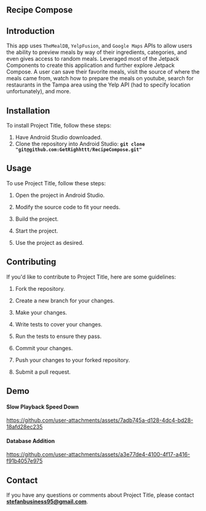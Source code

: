 ## **Recipe Compose**

## **Introduction**
This app uses `TheMealDB`, `YelpFusion`, and `Google Maps` APIs to allow users the ability to preview meals by way of their ingredients, categories, and even gives access to random meals. Leveraged most of the Jetpack Components to create this application and further explore Jetpack Compose. A user can save their favorite meals, visit the source of where the meals came from, watch how to prepare the meals on youtube, search for restaurants in the Tampa area using the Yelp API (had to specify location unfortunately), and more. 

## **Installation**

To install Project Title, follow these steps:
 
1. Have Android Studio downloaded.
2. Clone the repository into Android Studio: **`git clone "git@github.com:GetRighhttt/RecipeCompose.git"`**

## **Usage**

To use Project Title, follow these steps:

1. Open the project in Android Studio.

2. Modify the source code to fit your needs.

3. Build the project.

4. Start the project.

5. Use the project as desired.

## **Contributing**

If you'd like to contribute to Project Title, here are some guidelines:
 

1. Fork the repository.

2. Create a new branch for your changes.

3. Make your changes.

4. Write tests to cover your changes.

5. Run the tests to ensure they pass.

6. Commit your changes.

7. Push your changes to your forked repository.

8. Submit a pull request.

## **Demo**
#### **Slow Playback Speed Down**
https://github.com/user-attachments/assets/7adb745a-d128-4dc4-bd28-18afd28ec235
#### **Database Addition**
https://github.com/user-attachments/assets/a3e77de4-4100-4f17-a416-f91b4057e975

## **Contact**

If you have any questions or comments about Project Title, please contact **stefanbusiness95@gmail.com**.
